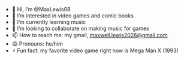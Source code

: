 - 👋 Hi, I’m @MaxLewis08
- 👀 I’m interested in video games and comic books
- 🌱 I’m currently learning music
- 💞️ I’m looking to collaborate on making music for games
- 📫 How to reach me: my gmail, maxwell.lewis2026@gmail.com
- 😄 Pronouns: he/him
- ⚡ Fun fact: my favorite video game right now is Mega Man X (1993)

<!---
MaxLewis08/MaxLewis08 is a ✨ special ✨ repository because its `README.md` (this file) appears on your GitHub profile.
You can click the Preview link to take a look at your changes.
--->

